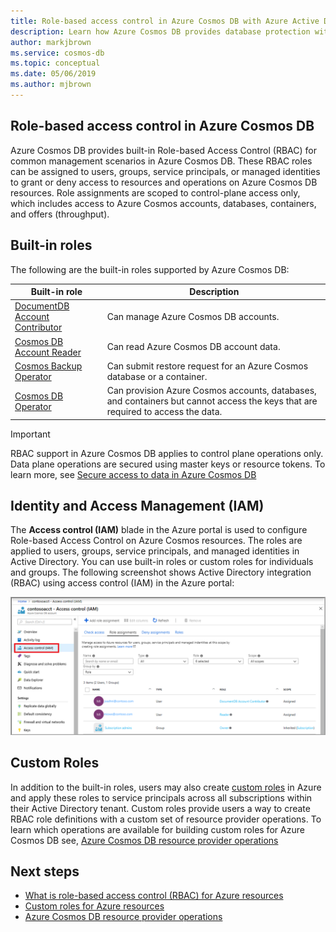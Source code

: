 ```yaml
---
title: Role-based access control in Azure Cosmos DB with Azure Active Directory integration
description: Learn how Azure Cosmos DB provides database protection with Active directory integration (RBAC).
author: markjbrown
ms.service: cosmos-db
ms.topic: conceptual
ms.date: 05/06/2019
ms.author: mjbrown
---
```


## Role-based access control in Azure Cosmos DB

Azure Cosmos DB provides built-in Role-based Access Control (RBAC) for common management scenarios in Azure Cosmos DB. These RBAC roles can be assigned to users, groups, service principals, or managed identities to grant or deny access to resources and operations on Azure Cosmos DB resources. Role assignments are scoped to control-plane access only, which includes access to Azure Cosmos accounts, databases, containers, and offers (throughput).

## Built-in roles

The following are the built-in roles supported by Azure Cosmos DB:

|**Built-in role**  |**Description**  |
|---------|---------|
|[DocumentDB Account Contributor](../role-based-access-control/built-in-roles.md#documentdb-account-contributor)   | Can manage Azure Cosmos DB accounts.  |
|[Cosmos DB Account Reader](../role-based-access-control/built-in-roles.md#cosmos-db-account-reader-role)  | Can read Azure Cosmos DB account data.        |
|[Cosmos Backup Operator](../role-based-access-control/built-in-roles.md#cosmosbackupoperator)     |  Can submit restore request for an Azure Cosmos database or a container.       |
|[Cosmos DB Operator]()  | Can provision Azure Cosmos accounts, databases, and containers but cannot access the keys that are required to access the data.         |

> [!IMPORTANT]
> RBAC support in Azure Cosmos DB applies to control plane operations only. Data plane operations are secured using master keys or resource tokens. To learn more, see [Secure access to data in Azure Cosmos DB](secure-access-to-data.md)

## Identity and Access Management (IAM)

The **Access control (IAM)** blade in the Azure portal is used to configure Role-based Access Control on Azure Cosmos resources. The roles are applied to users, groups, service principals, and managed identities in Active Directory. You can use built-in roles or custom roles for individuals and groups. The following screenshot shows Active Directory integration (RBAC) using access control (IAM) in the Azure portal:

![Access control (IAM) in the Azure portal - demonstrating database security](./media/role-based-access-control/database-security-identity-access-management-rbac.png)

## Custom Roles

In addition to the built-in roles, users may also create [custom roles](../role-based-access-control/custom-roles.md) in Azure and apply these roles to service principals across all subscriptions within their Active Directory tenant. Custom roles provide users a way to create RBAC role definitions with a custom set of resource provider operations. To learn which operations are available for building custom roles for Azure Cosmos DB see, [Azure Cosmos DB resource provider operations](../role-based-access-control/resource-provider-operations.md#microsoftdocumentdb)

## Next steps

- [What is role-based access control (RBAC) for Azure resources](../role-based-access-control/overview.md)
- [Custom roles for Azure resources](../role-based-access-control/custom-roles.md)
- [Azure Cosmos DB resource provider operations](../role-based-access-control/resource-provider-operations.md#microsoftdocumentdb)